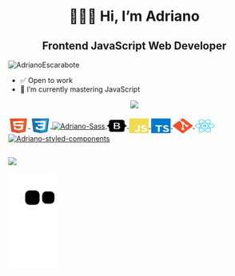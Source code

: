 <h1 align="center">👩🏻‍💻 Hi, I’m Adriano</h1> 
<h2 align="center">Frontend JavaScript Web Developer</h2> 

<p align="left"> <img src="https://komarev.com/ghpvc/?username=AdrianoEscarabote-lt&label=Profile%20views&color=0e75b6&style=flat" alt="AdrianoEscarabote" /> </p>

- ✅ Open to work
- 🌱 I’m currently mastering JavaScript

 
 <div align="center">
  <a href="https://github.com/AdrianoEscarabote">
  <img height="180em" src="https://github-readme-stats.vercel.app/api/top-langs/?username=AdrianoEscarabote&layout=compact&langs_count=7&theme=dark"/>
</div>

  <div style="display: inline_block"><br>
    <img align="center" alt="Adriano-HTML" height="30" width="40" src="https://raw.githubusercontent.com/devicons/devicon/master/icons/html5/html5-original.svg">
  <img align="center" alt="Adriano-CSS" height="30" width="40" src="https://raw.githubusercontent.com/devicons/devicon/master/icons/css3/css3-original.svg">
    <img align="center" alt="Adriano-Sass" height="30" width="40" src="https://camo.githubusercontent.com/26901b819fb10ef4e2c652aa40e24775247664d84a7597bebb66898a24dddedd/68747470733a2f2f63646e2e6a7364656c6976722e6e65742f67682f64657669636f6e732f64657669636f6e2f69636f6e732f736173732f736173732d6f726967696e616c2e737667">
    <img align="center" alt="Adriano-Bootstrap" height="30" width="40"  src="https://raw.githubusercontent.com/devicons/devicon/master/icons/bootstrap/bootstrap-plain.svg">
   <img align="center" alt="Adriano-Js" height="30" width="40" src="https://raw.githubusercontent.com/devicons/devicon/master/icons/javascript/javascript-plain.svg">
   <img align="center" alt="Adriano-Ts" height="30" width="40" src="https://raw.githubusercontent.com/devicons/devicon/master/icons/typescript/typescript-plain.svg">
   <img align="center" alt="Adriano-Git" height="30" width="40" src="https://raw.githubusercontent.com/devicons/devicon/master/icons/git/git-plain.svg">
   <img align="center" alt="Adriano-React" height="30" width="40" src="https://raw.githubusercontent.com/devicons/devicon/master/icons/react/react-original.svg">
   <img align="center" alt="Adriano-styled-components" height="30" width="40" src="https://raw.githubusercontent.com/styled-components/brand/master/styled-components.png">
  

##

<div>
  <a href="https://www.linkedin.com/in/adriano-escarabote-944b02233/"><img src="https://img.shields.io/badge/LinkedIn-0077B5?style=for-the-badge&logo=linkedin&logoColor=white" target="_blank"></a>

  ![Snake animation](https://github.com/AdrianoEscarabote/AdrianoEscarabote/blob/output/github-contribution-grid-snake.svg)
 
</div>
